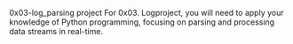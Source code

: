 0x03-log_parsing project For 0x03. Logproject, you will need to apply your knowledge of Python programming, focusing on parsing and processing data streams in real-time.
